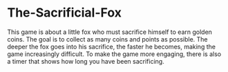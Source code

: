 # The-Sacrificial-Fox
This game is about a little fox who must sacrifice himself to earn golden coins. The goal is to collect as many coins and points as possible. The deeper the fox goes into his sacrifice, the faster he becomes, making the game increasingly difficult. To make the game more engaging, there is also a timer that shows how long you have been sacrificing. 
